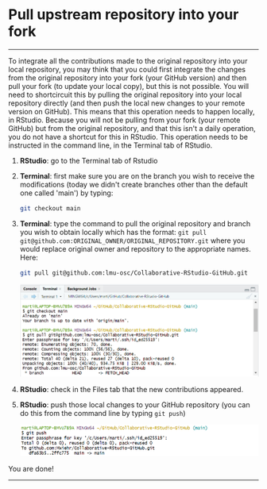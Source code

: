 # Pull upstream repository into your fork

***

To integrate all the contributions made to the original repository into your local repository, you may think that you could first integrate the changes from the original repository into your fork (your GitHub version) and then pull your fork (to update your local copy), but this is not possible. You will need to shortcircuit this by pulling the original repository into your local repository directly (and then push the local new changes to your remote version on GitHub). This means that this operation needs to happen locally, in RStudio. Because you will not be pulling from your fork (your remote GitHub) but from the original repository, and that this isn't a daily operation, you do not have a shortcut for this in RStudio. This operation needs to be instructed in the command line, in the Terminal tab of RStudio.

1. **RStudio**: go to the Terminal tab of Rstudio 

2. **Terminal**: first make sure you are on the branch you wish to receive the modifications (today we didn't create branches other than the default one called 'main') by typing:  

   ```bash
   git checkout main
   ```


4. **Terminal**: type the command to pull the original repository and branch you wish to obtain locally which has the format: `git pull git@github.com:ORIGINAL_OWNER/ORIGINAL_REPOSITORY.git` where you would replace original owner and repository to the appropriate names. Here: 

   ```bash
   git pull git@github.com:lmu-osc/Collaborative-RStudio-GitHub.git
   ```
  

    ![](./assets/command-line.png)

6. **RStudio**: check in the Files tab that the new contributions appeared.

7. **RStudio**: push those local changes to your GitHub repository (you can do this from the command line by typing `git push`)

    ![](./assets/final-push.png)


You are done!

***

